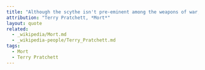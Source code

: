```yaml
---
title: "Although the scythe isn't pre-eminent among the weapons of war, anyone who has been on the wrong end of, say, a peasants' revolt will know that in skilled hands it is fearsome."
attribution: "Terry Pratchett, *Mort*"
layout: quote
related:
  - _wikipedia/Mort.md
  - _wikipedia-people/Terry_Pratchett.md
tags:
  - Mort
  - Terry Pratchett
---
```

